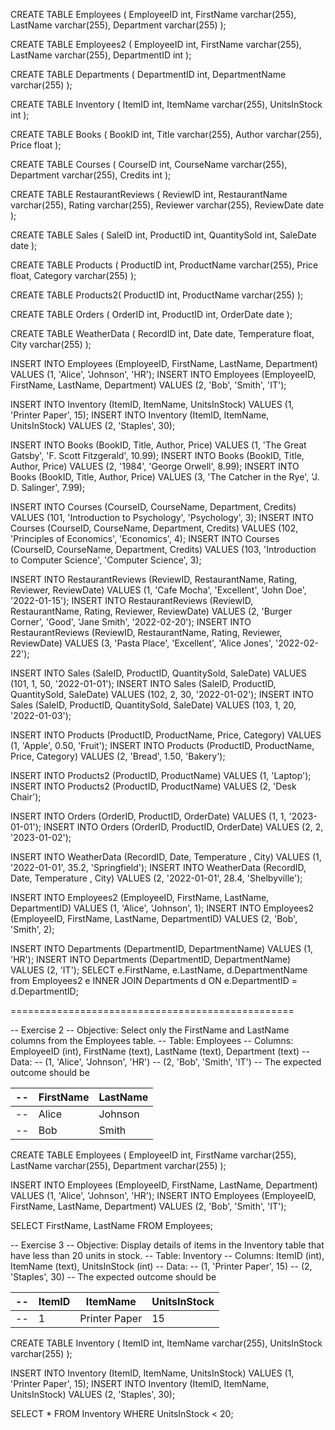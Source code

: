 CREATE TABLE Employees (
EmployeeID int,
FirstName varchar(255),
LastName varchar(255),
Department varchar(255)
);

CREATE TABLE Employees2 (
EmployeeID int,
FirstName varchar(255),
LastName varchar(255),
DepartmentID int
);

CREATE TABLE Departments (
DepartmentID int,
DepartmentName varchar(255)
);

CREATE TABLE Inventory (
ItemID int,
ItemName varchar(255),
UnitsInStock int
);

CREATE TABLE Books (
BookID int,
Title varchar(255),
Author varchar(255),
Price float
);

CREATE TABLE Courses (
CourseID int,
CourseName varchar(255),
Department varchar(255),
Credits int
);

CREATE TABLE RestaurantReviews (
ReviewID int,
RestaurantName varchar(255),
Rating varchar(255),
Reviewer varchar(255),
ReviewDate date
);

CREATE TABLE Sales (
SaleID int,
ProductID int,
QuantitySold int,
SaleDate date
);

CREATE TABLE Products (
ProductID int,
ProductName varchar(255),
Price float,
Category varchar(255)
);

CREATE TABLE Products2(
ProductID int,
ProductName varchar(255)
);

CREATE TABLE Orders (
OrderID int,
ProductID int,
OrderDate date
);

CREATE TABLE WeatherData (
RecordID int,
Date date,
Temperature float,
City varchar(255)
);

INSERT INTO Employees (EmployeeID, FirstName, LastName, Department) VALUES (1, 'Alice', 'Johnson', 'HR');
INSERT INTO Employees (EmployeeID, FirstName, LastName, Department) VALUES (2, 'Bob', 'Smith', 'IT');

INSERT INTO Inventory (ItemID, ItemName, UnitsInStock) VALUES (1, 'Printer Paper', 15);
INSERT INTO Inventory (ItemID, ItemName, UnitsInStock) VALUES (2, 'Staples', 30);

INSERT INTO Books (BookID, Title, Author, Price) VALUES (1, 'The Great Gatsby', 'F. Scott Fitzgerald', 10.99);
INSERT INTO Books (BookID, Title, Author, Price) VALUES (2, '1984', 'George Orwell', 8.99);
INSERT INTO Books (BookID, Title, Author, Price) VALUES (3, 'The Catcher in the Rye', 'J. D. Salinger', 7.99);

INSERT INTO Courses (CourseID, CourseName, Department, Credits) VALUES (101, 'Introduction to Psychology', 'Psychology', 3);
INSERT INTO Courses (CourseID, CourseName, Department, Credits) VALUES (102, 'Principles of Economics', 'Economics', 4);
INSERT INTO Courses (CourseID, CourseName, Department, Credits) VALUES (103, 'Introduction to Computer Science', 'Computer Science', 3);

INSERT INTO RestaurantReviews (ReviewID, RestaurantName, Rating, Reviewer, ReviewDate)
VALUES (1, 'Cafe Mocha', 'Excellent', 'John Doe', '2022-01-15');
INSERT INTO RestaurantReviews (ReviewID, RestaurantName, Rating, Reviewer, ReviewDate)
VALUES (2, 'Burger Corner', 'Good', 'Jane Smith', '2022-02-20');
INSERT INTO RestaurantReviews (ReviewID, RestaurantName, Rating, Reviewer, ReviewDate)
VALUES (3, 'Pasta Place', 'Excellent', 'Alice Jones', '2022-02-22');

INSERT INTO Sales (SaleID, ProductID, QuantitySold, SaleDate) VALUES (101, 1, 50, '2022-01-01');
INSERT INTO Sales (SaleID, ProductID, QuantitySold, SaleDate) VALUES (102, 2, 30, '2022-01-02');
INSERT INTO Sales (SaleID, ProductID, QuantitySold, SaleDate) VALUES (103, 1, 20, '2022-01-03');

INSERT INTO Products (ProductID, ProductName, Price, Category) VALUES (1, 'Apple', 0.50, 'Fruit');
INSERT INTO Products (ProductID, ProductName, Price, Category) VALUES (2, 'Bread', 1.50, 'Bakery');

INSERT INTO Products2 (ProductID, ProductName) VALUES (1, 'Laptop');
INSERT INTO Products2 (ProductID, ProductName) VALUES (2, 'Desk Chair');

INSERT INTO Orders (OrderID, ProductID, OrderDate) VALUES (1, 1, '2023-01-01');
INSERT INTO Orders (OrderID, ProductID, OrderDate) VALUES (2, 2, '2023-01-02');

INSERT INTO WeatherData (RecordID, Date, Temperature , City) VALUES (1, '2022-01-01', 35.2, 'Springfield');
INSERT INTO WeatherData (RecordID, Date, Temperature , City) VALUES (2, '2022-01-01', 28.4, 'Shelbyville');

INSERT INTO Employees2 (EmployeeID, FirstName, LastName, DepartmentID) VALUES (1, 'Alice', 'Johnson', 1);
INSERT INTO Employees2 (EmployeeID, FirstName, LastName, DepartmentID) VALUES (2, 'Bob', 'Smith', 2);

INSERT INTO Departments (DepartmentID, DepartmentName) VALUES (1, 'HR');
INSERT INTO Departments (DepartmentID, DepartmentName) VALUES (2, 'IT');
SELECT e.FirstName, e.LastName, d.DepartmentName from Employees2 e
INNER JOIN Departments d ON e.DepartmentID = d.DepartmentID;

=================================================

-- Exercise 2
-- Objective: Select only the FirstName and LastName columns from the Employees table.
-- Table: Employees
-- Columns: EmployeeID (int), FirstName (text), LastName (text), Department (text)
-- Data:
-- (1, 'Alice', 'Johnson', 'HR')
-- (2, 'Bob', 'Smith', 'IT')
-- The expected outcome should be

| --  | FirstName | LastName |
| --- | --------- | -------- |
| --  | Alice     | Johnson  |
| --  | Bob       | Smith    |

CREATE TABLE Employees (
EmployeeID int,
FirstName varchar(255),
LastName varchar(255),
Department varchar(255)
);

INSERT INTO Employees (EmployeeID, FirstName, LastName, Department) VALUES (1, 'Alice', 'Johnson', 'HR');
INSERT INTO Employees (EmployeeID, FirstName, LastName, Department) VALUES (2, 'Bob', 'Smith', 'IT');

SELECT FirstName, LastName FROM Employees;

-- Exercise 3
-- Objective: Display details of items in the Inventory table that have less than 20 units in stock.
-- Table: Inventory
-- Columns: ItemID (int), ItemName (text), UnitsInStock (int)
-- Data:
-- (1, 'Printer Paper', 15)
-- (2, 'Staples', 30)
-- The expected outcome should be

| --  | ItemID | ItemName      | UnitsInStock |
| --- | ------ | ------------- | ------------ |
| --  | 1      | Printer Paper | 15           |

CREATE TABLE Inventory (
ItemID int,
ItemName varchar(255),
UnitsInStock varchar(255)
);

INSERT INTO Inventory (ItemID, ItemName, UnitsInStock) VALUES (1, 'Printer Paper', 15);
INSERT INTO Inventory (ItemID, ItemName, UnitsInStock) VALUES (2, 'Staples', 30);

SELECT \* FROM Inventory
WHERE UnitsInStock < 20;
